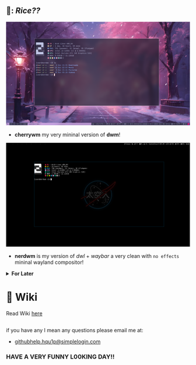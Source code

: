 🍧: *Rice??*
------------------

![Preview](./assets/screenshots/2023-12-08_21-32.png
)
* **cherrywm** my very mininal version of **dwm**!

![Preview](./assets/screenshots/dwl-NASA-Default.png)
* **nerdwm** is my version of *dwl* + *waybar* a very clean with ```no effects``` mininal wayland compositor!

<details>
<summary><b>For Later</b></summary>

* The Best of the Best: Bspwm

* EZ to use goat **da i3!**

* Hyprland wayland's very **Gucci** Like *Wayland Compositor*

* WayFire wayland's very **flashy** and *unique* window manager

</details>

# 📕 Wiki
Read Wiki [here](https://github.com/p3nguin-kun/penguinRice/wiki)


## 
if you have any I mean any questions please email me at: 

* githubhelp.hqu1p@simplelogin.com

### **HAVE A VERY FUNNY L00KING DAY!!**
